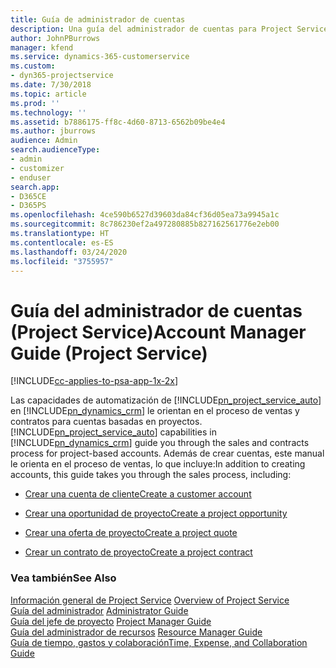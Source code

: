 ```yaml
---
title: Guía de administrador de cuentas
description: Una guía del administrador de cuentas para Project Service que realiza el proceso de ventas y contratos para cuentas basadas en proyectos
author: JohnPBurrows
manager: kfend
ms.service: dynamics-365-customerservice
ms.custom:
- dyn365-projectservice
ms.date: 7/30/2018
ms.topic: article
ms.prod: ''
ms.technology: ''
ms.assetid: b7886175-ff8c-4d60-8713-6562b09be4e4
ms.author: jburrows
audience: Admin
search.audienceType:
- admin
- customizer
- enduser
search.app:
- D365CE
- D365PS
ms.openlocfilehash: 4ce590b6527d39603da84cf36d05ea73a9945a1c
ms.sourcegitcommit: 8c786230ef2a497280885b827162561776e2eb00
ms.translationtype: HT
ms.contentlocale: es-ES
ms.lasthandoff: 03/24/2020
ms.locfileid: "3755957"
---
```

# <a name="account-manager-guide-project-service"></a><span data-ttu-id="62b80-103">Guía del administrador de cuentas (Project Service)</span><span class="sxs-lookup"><span data-stu-id="62b80-103">Account Manager Guide (Project Service)</span></span>

[!INCLUDE[cc-applies-to-psa-app-1x-2x](../includes/cc-applies-to-psa-app-1x-2x.md)]

<span data-ttu-id="62b80-104">Las capacidades de automatización de [!INCLUDE[pn_project_service_auto](../includes/pn-project-service-auto.md)] en [!INCLUDE[pn_dynamics_crm](../includes/pn-dynamics-crm.md)] le orientan en el proceso de ventas y contratos para cuentas basadas en proyectos.</span><span class="sxs-lookup"><span data-stu-id="62b80-104">[!INCLUDE[pn_project_service_auto](../includes/pn-project-service-auto.md)] capabilities in [!INCLUDE[pn_dynamics_crm](../includes/pn-dynamics-crm.md)] guide you through the sales and contracts process for project-based accounts.</span></span> <span data-ttu-id="62b80-105">Además de crear cuentas, este manual le orienta en el proceso de ventas, lo que incluye:</span><span class="sxs-lookup"><span data-stu-id="62b80-105">In addition to creating accounts, this guide takes you through the sales process, including:</span></span>  
  
-   [<span data-ttu-id="62b80-106">Crear una cuenta de cliente</span><span class="sxs-lookup"><span data-stu-id="62b80-106">Create a customer account</span></span>](../project-service/create-customer-account.md)  
  
-   [<span data-ttu-id="62b80-107">Crear una oportunidad de proyecto</span><span class="sxs-lookup"><span data-stu-id="62b80-107">Create a project opportunity</span></span>](../project-service/create-project-opportunity.md)  
  
-   [<span data-ttu-id="62b80-108">Crear una oferta de proyecto</span><span class="sxs-lookup"><span data-stu-id="62b80-108">Create a project quote</span></span>](../project-service/create-project-quote.md)  
  
-   [<span data-ttu-id="62b80-109">Crear un contrato de proyecto</span><span class="sxs-lookup"><span data-stu-id="62b80-109">Create a project contract</span></span>](../project-service/create-project-contract.md)  
  
  
### <a name="see-also"></a><span data-ttu-id="62b80-110">Vea también</span><span class="sxs-lookup"><span data-stu-id="62b80-110">See Also</span></span>  
 <span data-ttu-id="62b80-111">[Información general de Project Service](../project-service/overview.md) </span><span class="sxs-lookup"><span data-stu-id="62b80-111">[Overview of Project Service](../project-service/overview.md) </span></span>  
 <span data-ttu-id="62b80-112">[Guía del administrador](../project-service/admin-guide.md) </span><span class="sxs-lookup"><span data-stu-id="62b80-112">[Administrator Guide](../project-service/admin-guide.md) </span></span>  
 <span data-ttu-id="62b80-113">[Guía del jefe de proyecto](../project-service/project-manager-guide.md) </span><span class="sxs-lookup"><span data-stu-id="62b80-113">[Project Manager Guide](../project-service/project-manager-guide.md) </span></span>  
 <span data-ttu-id="62b80-114">[Guía del administrador de recursos](../project-service/resource-manager-guide.md) </span><span class="sxs-lookup"><span data-stu-id="62b80-114">[Resource Manager Guide](../project-service/resource-manager-guide.md) </span></span>  
 [<span data-ttu-id="62b80-115">Guía de tiempo, gastos y colaboración</span><span class="sxs-lookup"><span data-stu-id="62b80-115">Time, Expense, and Collaboration Guide</span></span>](../project-service/time-expense-collaboration-guide.md)
